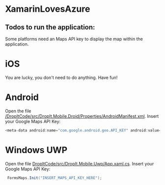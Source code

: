 # XamarinLovesAzure

## Todos to run the application: 
Some platforms need an Maps API key to display the map within the application.

# iOS
You are lucky, you don't need to do anything. Have fun!

# Android
Open the file [/DropItCode/src/DropIt.Mobile.Droid/Properties/AndroidManifest.xml](https://github.com/rherlt/XamarinLovesAzure/DropItCode/src/DropIt.Mobile.Droid/Properties/AndroidManifest.xml). Insert your Google Maps API Key: 
```csharp
<meta-data android:name="com.google.android.geo.API_KEY" android:value="INSERT_MAPS_API_KEY_HERE" />
```
# Windows UWP
Open the file [DropItCode/src/DropIt.Mobile.Uwp/App.xaml.cs](https://github.com/rherlt/XamarinLovesAzure/DropItCode/src/DropIt.Mobile.Uwp/App.xaml.cs). Insert your Google Maps API Key: 
```csharp
 FormsMaps.Init("INSERT_MAPS_API_KEY_HERE");
```
